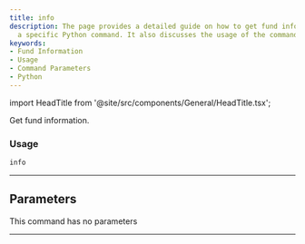 ```yaml
---
title: info
description: The page provides a detailed guide on how to get fund information using
  a specific Python command. It also discusses the usage of the command and its parameters.
keywords:
- Fund Information
- Usage
- Command Parameters
- Python
---
```


import HeadTitle from '@site/src/components/General/HeadTitle.tsx';

<HeadTitle title="info - Funds - Reference | OpenBB Terminal Docs" />

Get fund information.

### Usage

```python
info
```

---

## Parameters

This command has no parameters


---
